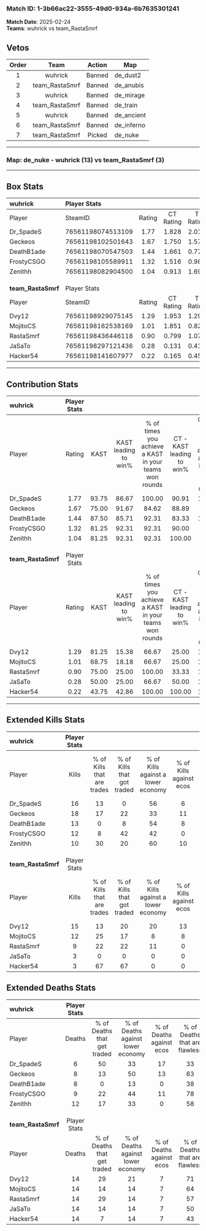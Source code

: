 ### Match ID: 1-3b66ac22-3555-49d0-934a-6b7635301241  
**Match Date**: 2025-02-24  
**Teams**: wuhrick vs team_RastaSmrf  

## Vetos  

| Order | Team | Action | Map |
| :---: | :--: | :----: | --- |
| 1 | wuhrick | Banned | de_dust2 |
| 2 | team_RastaSmrf | Banned | de_anubis |
| 3 | wuhrick | Banned | de_mirage |
| 4 | team_RastaSmrf | Banned | de_train |
| 5 | wuhrick | Banned | de_ancient |
| 6 | team_RastaSmrf | Banned | de_inferno |
| 7 | team_RastaSmrf | Picked | de_nuke |

---  

### **Map**: de_nuke - wuhrick (13) vs team_RastaSmrf (3)  
---  

## Box Stats  

| **wuhrick**        | Player Stats      |        |           |          |       |       |       |         |        |      |     |
| :- | :- | :-: | :-: | :-: | :-: | :-: | :-: | :-: | :-: | :-: | :-: |
| Player             | SteamID           | Rating | CT Rating | T Rating | KAST  |  ADR  | Kills | Assists | Deaths | K/D  | HS% |
| Dr_SpadeS          | 76561198074513109 |  1.77  |   1.828   |  2.016   | 93.75 | 97.6  |  16   |    8    |   6    | 2.67 | 56  |
| Geckeos            | 76561198102501643 |  1.67  |   1.750   |  1.576   | 75.00 | 105.5 |  18   |    3    |   8    | 2.25 | 38  |
| DeathB1ade         | 76561198070547503 |  1.44  |   1.661   |  0.773   | 87.50 | 88.1  |  13   |    3    |   8    | 1.63 | 30  |
| FrostyCSGO         | 76561198105589911 |  1.32  |   1.516   |  0.987   | 81.25 | 82.5  |  12   |    8    |   9    | 1.33 | 41  |
| Zenithh            | 76561198082904500 |  1.04  |   0.913   |  1.693   | 81.25 | 63.3  |  10   |    7    |   12   | 0.83 | 30  |
|                    |                   |        |           |          |       |       |       |         |        |      |     |
|                    |                   |        |           |          |       |       |       |         |        |      |     |
|                    |                   |        |           |          |       |       |       |         |        |      |     |
| **team_RastaSmrf** | Player Stats      |        |           |          |       |       |       |         |        |      |     |
| Player             | SteamID           | Rating | CT Rating | T Rating | KAST  |  ADR  | Kills | Assists | Deaths | K/D  | HS% |
| Dvy12              | 76561198929075145 |  1.29  |   1.953   |  1.297   | 81.25 | 88.2  |  15   |    2    |   14   | 1.07 | 53  |
| MojitoCS           | 76561198162538169 |  1.01  |   1.851   |  0.822   | 68.75 | 79.6  |  12   |    2    |   14   | 0.86 | 58  |
| RastaSmrf          | 76561198436446118 |  0.90  |   0.799   |  1.071   | 75.00 | 74.1  |   9   |    6    |   14   | 0.64 | 55  |
| JaSaTo             | 76561198297121436 |  0.28  |   0.131   |  0.415   | 50.00 | 40.3  |   3   |    4    |   14   | 0.21 | 66  |
| Hacker54           | 76561198141607977 |  0.22  |   0.165   |  0.454   | 43.75 | 42.5  |   3   |    1    |   14   | 0.21 | 66  |
---  

## Contribution Stats  

| **wuhrick**        | Player Stats |       |                      |                                                        |                           |                                                             |                          |                                                            |
| :- | :-: | :-: | :-: | :-: | :-: | :-: | :-: | :-: |
| Player             |    Rating    | KAST  | KAST leading to win% | % of times you achieve a KAST in your teams won rounds | CT - KAST leading to win% | CT - % of times you achieve a KAST in your teams won rounds | T - KAST leading to win% | T - % of times you achieve a KAST in your teams won rounds |
| Dr_SpadeS          |     1.77     | 93.75 |        86.67         |                         100.00                         |           90.91           |                           100.00                            |          75.00           |                           100.00                           |
| Geckeos            |     1.67     | 75.00 |        91.67         |                         84.62                          |           88.89           |                            80.00                            |          100.00          |                           100.00                           |
| DeathB1ade         |     1.44     | 87.50 |        85.71         |                         92.31                          |           83.33           |                           100.00                            |          100.00          |                           66.67                            |
| FrostyCSGO         |     1.32     | 81.25 |        92.31         |                         92.31                          |           90.00           |                            90.00                            |          100.00          |                           100.00                           |
| Zenithh            |     1.04     | 81.25 |        92.31         |                         92.31                          |          100.00           |                            90.00                            |          75.00           |                           100.00                           |
|                    |              |       |                      |                                                        |                           |                                                             |                          |                                                            |
|                    |              |       |                      |                                                        |                           |                                                             |                          |                                                            |
|                    |              |       |                      |                                                        |                           |                                                             |                          |                                                            |
| **team_RastaSmrf** | Player Stats |       |                      |                                                        |                           |                                                             |                          |                                                            |
| Player             |    Rating    | KAST  | KAST leading to win% | % of times you achieve a KAST in your teams won rounds | CT - KAST leading to win% | CT - % of times you achieve a KAST in your teams won rounds | T - KAST leading to win% | T - % of times you achieve a KAST in your teams won rounds |
| Dvy12              |     1.29     | 81.25 |        15.38         |                         66.67                          |           25.00           |                           100.00                            |          11.11           |                           50.00                            |
| MojitoCS           |     1.01     | 68.75 |        18.18         |                         66.67                          |           25.00           |                           100.00                            |          14.29           |                           50.00                            |
| RastaSmrf          |     0.90     | 75.00 |        25.00         |                         100.00                         |           33.33           |                           100.00                            |          22.22           |                           100.00                           |
| JaSaTo             |     0.28     | 50.00 |        25.00         |                         66.67                          |           50.00           |                           100.00                            |          16.67           |                           50.00                            |
| Hacker54           |     0.22     | 43.75 |        42.86         |                         100.00                         |          100.00           |                           100.00                            |          33.33           |                           100.00                           |
---  

## Extended Kills Stats  

| **wuhrick**        | Player Stats |                            |                            |                                    |                         |                              |                                 |                                       |                    |           |
| :- | :-: | :-: | :-: | :-: | :-: | :-: | :-: | :-: | :-: | :-: |
| Player             |    Kills     | % of Kills that are trades | % of Kills that got traded | % of Kills against a lower economy | % of Kills against ecos | % of Kills that are flawless | % of Kills that are close duels | % of Kills that are assisted by flash | Pistol Round Kills | AWP Kills |
| Dr_SpadeS          |      16      |             13             |             0              |                 56                 |            6            |              44              |                0                |                   6                   |         0          |     0     |
| Geckeos            |      18      |             17             |             22             |                 33                 |           11            |              61              |               17                |                   0                   |         4          |     0     |
| DeathB1ade         |      13      |             0              |             8              |                 54                 |            8            |              54              |                8                |                   0                   |         0          |     2     |
| FrostyCSGO         |      12      |             8              |             42             |                 42                 |            0            |              50              |               17                |                   0                   |         1          |     0     |
| Zenithh            |      10      |             30             |             20             |                 60                 |           10            |              70              |                0                |                   0                   |         1          |     0     |
|                    |              |                            |                            |                                    |                         |                              |                                 |                                       |                    |           |
|                    |              |                            |                            |                                    |                         |                              |                                 |                                       |                    |           |
|                    |              |                            |                            |                                    |                         |                              |                                 |                                       |                    |           |
| **team_RastaSmrf** | Player Stats |                            |                            |                                    |                         |                              |                                 |                                       |                    |           |
| Player             |    Kills     | % of Kills that are trades | % of Kills that got traded | % of Kills against a lower economy | % of Kills against ecos | % of Kills that are flawless | % of Kills that are close duels | % of Kills that are assisted by flash | Pistol Round Kills | AWP Kills |
| Dvy12              |      15      |             13             |             20             |                 20                 |           13            |              33              |                0                |                   0                   |         4          |     0     |
| MojitoCS           |      12      |             25             |             17             |                 8                  |            8            |              50              |                8                |                   0                   |         1          |     0     |
| RastaSmrf          |      9       |             22             |             22             |                 11                 |            0            |              78              |               22                |                   0                   |         1          |     0     |
| JaSaTo             |      3       |             0              |             0              |                 0                  |            0            |              67              |               33                |                   0                   |         0          |     0     |
| Hacker54           |      3       |             67             |             67             |                 0                  |            0            |             167              |                0                |                   0                   |         1          |     0     |
## Extended Deaths Stats  

| **wuhrick**        | Player Stats |                             |                                   |                          |                               |                            |                           |               |
| :- | :-: | :-: | :-: | :-: | :-: | :-: | :-: | :-: |
| Player             |    Deaths    | % of Deaths that get traded | % of Deaths against lower economy | % of Deaths against ecos | % of Deaths that are flawless | % of Deaths that are close | % of Deaths while blinded | Deaths to AWP |
| Dr_SpadeS          |      6       |             50              |                33                 |            17            |              33               |             0              |             0             |       0       |
| Geckeos            |      8       |             13              |                50                 |            13            |              63               |             0              |             0             |       0       |
| DeathB1ade         |      8       |              0              |                13                 |            0             |              38               |             38             |             0             |       0       |
| FrostyCSGO         |      9       |             22              |                44                 |            11            |              78               |             11             |             0             |       0       |
| Zenithh            |      12      |             17              |                33                 |            0             |              58               |             0              |             0             |       0       |
|                    |              |                             |                                   |                          |                               |                            |                           |               |
|                    |              |                             |                                   |                          |                               |                            |                           |               |
|                    |              |                             |                                   |                          |                               |                            |                           |               |
| **team_RastaSmrf** | Player Stats |                             |                                   |                          |                               |                            |                           |               |
| Player             |    Deaths    | % of Deaths that get traded | % of Deaths against lower economy | % of Deaths against ecos | % of Deaths that are flawless | % of Deaths that are close | % of Deaths while blinded | Deaths to AWP |
| Dvy12              |      14      |             29              |                21                 |            7             |              71               |             0              |             0             |       0       |
| MojitoCS           |      14      |             14              |                14                 |            7             |              64               |             7              |             0             |       1       |
| RastaSmrf          |      14      |             29              |                14                 |            7             |              57               |             14             |             0             |       0       |
| JaSaTo             |      14      |             14              |                14                 |            7             |              50               |             7              |             7             |       1       |
| Hacker54           |      14      |              7              |                14                 |            7             |              43               |             14             |             0             |       0       |
